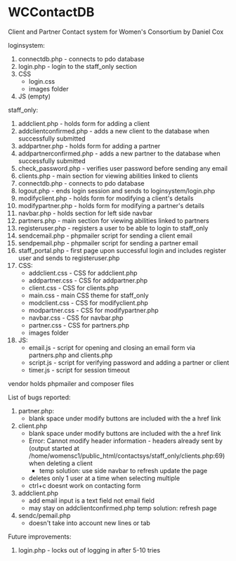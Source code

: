 # WCContactDB

Client and Partner Contact system for Women's Consortium by Daniel Cox

loginsystem:
1. connectdb.php - connects to pdo database
2. login.php - login to the staff_only section
3. CSS
    - login.css
    - images folder
4. JS (empty)

staff_only:
1. addclient.php - holds form for adding a client
2. addclientconfirmed.php - adds a new client to the database when successfully submitted
3. addpartner.php - holds form for adding a partner
4. addpartnerconfirmed.php - adds a new partner to the database when successfully submitted
5. check_password.php - verifies user password before sending any email
6. clients.php - main section for viewing abilities linked to clients
7. connectdb.php - connects to pdo database
8. logout.php - ends login session and sends to loginsystem/login.php
9. modifyclient.php - holds form for modifying a client's details
10. modifypartner.php - holds form for modifying a partner's details
11. navbar.php - holds section for left side navbar
12. partners.php - main section for viewing abilities linked to partners
13. registeruser.php - registers a user to be able to login to staff_only
14. sendcemail.php - phpmailer script for sending a client email
15. sendpemail.php - phpmailer script for sending a partner email
16. staff_portal.php - first page upon successful login and includes register user and sends to registeruser.php
17. CSS:
    - addclient.css - CSS for addclient.php
    - addpartner.css - CSS for addpartner.php
    - client.css - CSS for clients.php
    - main.css - main CSS theme for staff_only
    - modclient.css - CSS for modifyclient.php
    - modpartner.css - CSS for modifypartner.php
    - navbar.css - CSS for navbar.php
    - partner.css - CSS for partners.php
    - images folder
18. JS:
    - email.js - script for opening and closing an email form via partners.php and clients.php
    - script.js - script for verifying password and adding a partner or client
    - timer.js - script for session timeout

vendor holds phpmailer and composer files

List of bugs reported:
1. partner.php:
    - blank space under modify buttons are included with the a href link
2. client.php
    - blank space under modify buttons are included with the a href link
    - Error: Cannot modify header information - headers already sent by (output started at /home/womensc1/public_html/contactsys/staff_only/clients.php:69)
        when deleting a client
        - temp solution: use side navbar to refresh update the page
    - deletes only 1 user at a time when selecting multiple
    - ctrl+c doesnt work on contacting form
3. addclient.php
    - add email input is a text field not email field
    - may stay on addclientconfirmed.php
        temp solution: refresh page
4. sendc/pemail.php
    - doesn't take into account new lines or tab

Future improvements:
1. login.php - locks out of logging in after 5-10 tries
